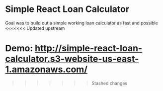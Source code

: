 # Simple React Loan Calculator

Goal was to build out a simple working loan calculator as fast and possible
<<<<<<< Updated upstream

Demo: http://simple-react-loan-calculator.s3-website-us-east-1.amazonaws.com/
=======
>>>>>>> Stashed changes
